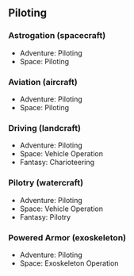 Piloting
--------

### Astrogation (spacecraft)

- Adventure: Piloting
- Space: Piloting

### Aviation (aircraft)

- Adventure: Piloting
- Space: Piloting

### Driving (landcraft)

- Adventure: Piloting
- Space: Vehicle Operation
- Fantasy: Charioteering

### Pilotry (watercraft)

- Adventure: Piloting
- Space: Vehicle Operation
- Fantasy: Pilotry

### Powered Armor (exoskeleton)

- Adventure: Piloting
- Space: Exoskeleton Operation
